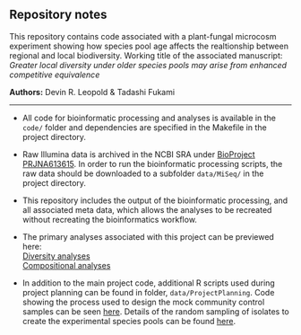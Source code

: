 ## Repository notes

This repository contains code associated with a plant-fungal microcosm experiment showing how species pool age affects the realtionship between regional and local biodiversity. Working title of the associated manuscript: *Greater local diversity under older species pools may arise from enhanced competitive equivalence*

**Authors:** Devin R. Leopold & Tadashi Fukami

*******

* All code for bioinformatic processing and analyses is available in the `code/` folder and dependencies are specified in the Makefile in the project directory.  

* Raw Illumina data is archived in the NCBI SRA under [BioProject PRJNA613615](https://www.ncbi.nlm.nih.gov/bioproject/PRJNA613615). In order to run the bioinformatic processing scripts, the raw data should be downloaded to a subfolder `data/MiSeq/` in the project directory.  

* This repository includes the output of the bioinformatic processing, and all associated meta data, which allows the analyses to be recreated without recreating the bioinformatics workflow.  

* The primary analyses associated with this project can be previewed here:  
[Diversity analyses](https://htmlpreview.github.io/?https://github.com/dleopold/SpeciesPoolAge/master/output/html/DiversityAnalyses.html)  
[Compositional analyses](https://htmlpreview.github.io/?https://github.com/dleopold/SpeciesPoolAge/master/output/html/DiversityAnalyses.html)

* In addition to the main project code, additional R scripts used during project planning can be found in folder, `data/ProjectPlanning`. Code showing the process used to design the mock community control samples can be seen [here](https://github.com/dleopold/SpeciesPoolAge/blob/master/data/ProjectPlanning/MocComDesign.R). Details of the random sampling of isolates to create the experimental species pools can be found [here](https://htmlpreview.github.io/?https://github.com/dleopold/SpeciesPoolAge/master/data/ProjectPlanning/PoolDesign.html). 